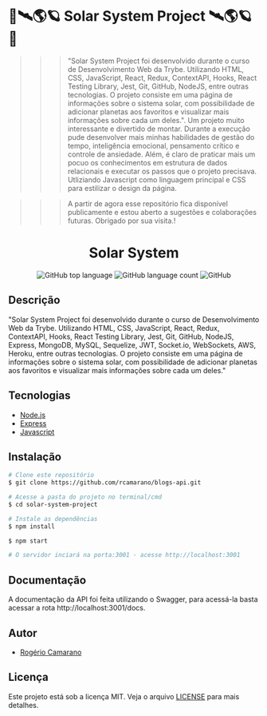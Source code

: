 # 🚀🛰🌎🪐 Solar System Project 🛰🌎🪐🚀

>>> "Solar System Project foi desenvolvido durante o curso de Desenvolvimento Web da Trybe. Utilizando HTML, CSS, JavaScript, React, Redux, ContextAPI, Hooks, React Testing Library, Jest, Git, GitHub, NodeJS, entre outras tecnologias. O projeto consiste em uma página de informações sobre o sistema solar, com possibilidade de adicionar planetas aos favoritos e visualizar mais informações sobre cada um deles.".
>>> Um projeto muito interessante e divertido de montar. Durante a execução pude desenvolver mais minhas habilidades de gestão do tempo, inteligência emocional, pensamento crítico e controle de ansiedade.
>>> Além, é claro de praticar mais um pocuo os conhecimentos em estrutura de dados relacionais e executar os passos que o projeto precisava. Utliziando Javascript como linguagem principal e CSS para estilizar o design da página.


>>> A partir de agora esse repositório fica disponível publicamente e estou aberto a sugestões e colaborações futuras.
Obrigado por sua visita.!

<div align="center">
<!--   <img alt="TFC!" src="imgs/5ca10a0410f76.png" width="250px"> -->
  <h1>Solar System</h1>
  <p>
    <img alt="GitHub top language" src="https://img.shields.io/github/languages/top/rcamarano/solar-system-project?color=blueviolet">
    <img alt="GitHub language count" src="https://img.shields.io/github/languages/count/rcamarano/solar-system-project?color=blueviolet">
    <img alt="GitHub" src="https://img.shields.io/github/license/rcamarano/solar-system-project?color=blueviolet">
  </p>
</div>

## Descrição

"Solar System Project foi desenvolvido durante o curso de Desenvolvimento Web da Trybe. Utilizando HTML, CSS, JavaScript, React, Redux, ContextAPI, Hooks, React Testing Library, Jest, Git, GitHub, NodeJS, Express, MongoDB, MySQL, Sequelize, JWT, Socket.io, WebSockets, AWS, Heroku, entre outras tecnologias. O projeto consiste em uma página de informações sobre o sistema solar, com possibilidade de adicionar planetas aos favoritos e visualizar mais informações sobre cada um deles."

## Tecnologias

- [Node.js](https://nodejs.org/en/)
- [Express](https://expressjs.com/pt-br/)
- [Javascript](https://developer.mozilla.org/en-US/docs/Web/JavaScript)

## Instalação

```bash
# Clone este repositório
$ git clone https://github.com/rcamarano/blogs-api.git

# Acesse a pasta do projeto no terminal/cmd
$ cd solar-system-project

# Instale as dependências
$ npm install

$ npm start

# O servidor inciará na porta:3001 - acesse http://localhost:3001
```

## Documentação

A documentação da API foi feita utilizando o Swagger, para acessá-la basta acessar a rota http://localhost:3001/docs.

## Autor

- [Rogério Camarano](https://github.com/rcamarano)

## Licença

Este projeto está sob a licença MIT. Veja o arquivo [LICENSE](LICENSE) para mais detalhes.
<!-- Olá, Tryber!
Esse é apenas um arquivo inicial para o README do seu projeto.
É essencial que você preencha esse documento por conta própria, ok?
Não deixe de usar nossas dicas de escrita de README de projetos, e deixe sua criatividade brilhar!
:warning: IMPORTANTE: você precisa deixar nítido:
- quais arquivos/pastas foram desenvolvidos por você; 
- quais arquivos/pastas foram desenvolvidos por outra pessoa estudante;
- quais arquivos/pastas foram desenvolvidos pela Trybe.
-->
